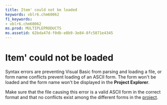 ```yaml
---
title: Item' could not be loaded
keywords: vblr6.chm60062
f1_keywords:
- vblr6.chm60062
ms.prod: MULTIPLEPRODUCTS
ms.assetid: 62bda47d-f0db-e8b9-3e84-8fc5871e4345
---
```



# Item' could not be loaded

Syntax errors are preventing Visual Basic from parsing and loading a file, or form name conflicts prevent loading of an ASCII form. The form won't be loaded and the form name won't be displayed in the  **Project Explorer**.

Make sure that the file causing this error is a valid ASCII form in the correct format and that no conflicts exist among the different forms in the [project](vbe-glossary.md).

